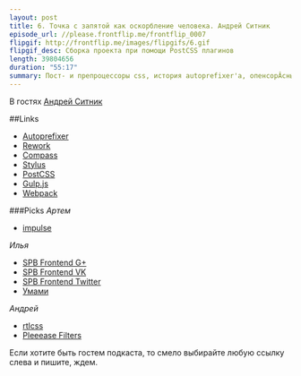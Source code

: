 ```yaml
---
layout: post
title: 6. Точка с запятой как оскорбление человека. Андрей Ситник
episode_url: //please.frontflip.me/frontflip_0007
flipgif: http://frontflip.me/images/flipgifs/6.gif
flipgif_desc: Сборка проекта при помощи PostCSS плагинов
length: 39804656
duration: "55:17"
summary: Пост- и препроцессоры css, история autoprefixer'a, опенсорÂсные войны и много магии.
---
```


В гостях [Андрей Ситник](https://twitter.com/andrey_sitnik)

##Links
 - [Autoprefixer](https://github.com/postcss/autoprefixer)
 - [Rework](https://github.com/reworkcss/rework)
 - [Compass](http://compass-style.org/)
 - [Stylus](http://learnboost.github.io/stylus/)
 - [PostCSS](https://github.com/postcss/postcss)
 - [Gulp.js](http://gulpjs.com/)
 - [Webpack](https://webpack.github.io/)


###Picks
*Артем*

 - [impulse](impulse.luster.io)

*Илья*

 - [SPB Frontend G+](https://plus.google.com/communities/104754387486747286577)
 - [SPB Frontend VK](https://vk.com/spb_frontend)
 - [SPB Frontend Twitter](https://vk.com/spb_frontend)
 - [Умами](http://ru.wikipedia.org/wiki/%D0%A3%D0%BC%D0%B0%D0%BC%D0%B8)

*Андрей*

 - [rtlcss](https://github.com/MohammadYounes/rtlcss)
 - [Pleeease Filters](https://github.com/iamvdo/pleeease-filters)

Если хотите быть гостем подкаста, то смело выбирайте любую ссылку слева и пишите, ждем.
